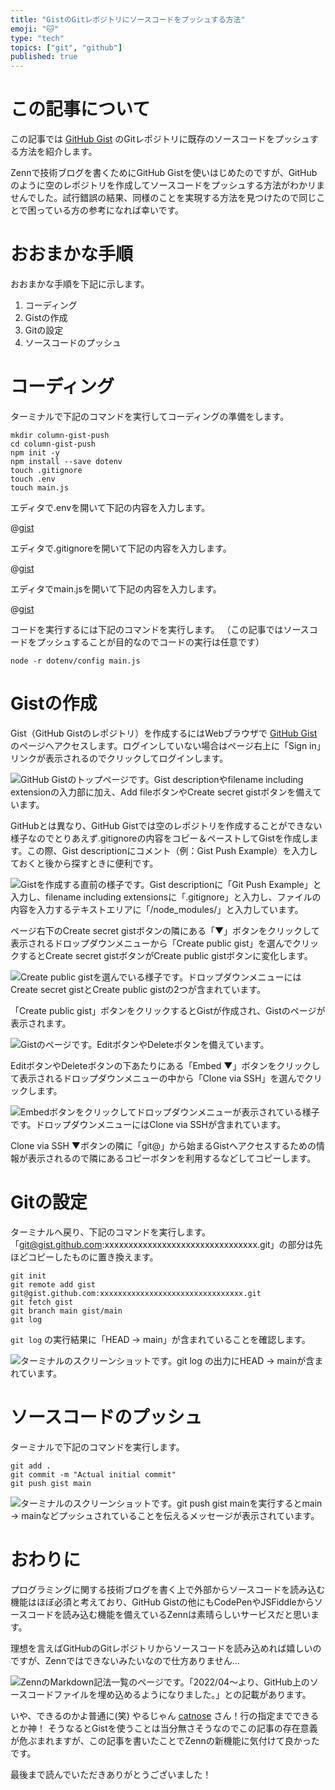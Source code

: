 ```yaml
---
title: "GistのGitレポジトリにソースコードをプッシュする方法"
emoji: "🐱"
type: "tech"
topics: ["git", "github"]
published: true
---
```


# この記事について

この記事では [GitHub Gist](https://gist.github.com/) のGitレポジトリに既存のソースコードをプッシュする方法を紹介します。

Zennで技術ブログを書くためにGitHub Gistを使いはじめたのですが、GitHubのように空のレポジトリを作成してソースコードをプッシュする方法がわかリませんでした。試行錯誤の結果、同様のことを実現する方法を見つけたので同じことで困っている方の参考になれば幸いです。



# おおまかな手順

おおまかな手順を下記に示します。

1. コーディング
2. Gistの作成
3. Gitの設定
4. ソースコードのプッシュ



# コーディング

ターミナルで下記のコマンドを実行してコーディングの準備をします。

```shell
mkdir column-gist-push
cd column-gist-push
npm init -y
npm install --save dotenv
touch .gitignore
touch .env
touch main.js
```

エディタで.envを開いて下記の内容を入力します。

@[gist](https://gist.github.com/tatsuyasusukida/642aae4abfe889ee258c1489598f12ce?file=.env)

エディタで.gitignoreを開いて下記の内容を入力します。

@[gist](https://gist.github.com/tatsuyasusukida/642aae4abfe889ee258c1489598f12ce?file=.gitignore)

エディタでmain.jsを開いて下記の内容を入力します。

@[gist](https://gist.github.com/tatsuyasusukida/642aae4abfe889ee258c1489598f12ce?file=main.js)

コードを実行するには下記のコマンドを実行します。
（この記事ではソースコードをプッシュすることが目的なのでコードの実行は任意です）

```shell
node -r dotenv/config main.js
```



# Gistの作成

Gist（GitHub Gistのレポジトリ）を作成するにはWebブラウザで [GitHub Gist](https://gist.github.com/) のページへアクセスします。ログインしていない場合はページ右上に「Sign in」リンクが表示されるのでクリックしてログインします。

![GitHub Gistのトップページです。Gist descriptionやfilename including extensionの入力部に加え、Add fileボタンやCreate secret gistボタンを備えています。](/images/articles/gist-push/gist-01.png)

GitHubとは異なり、GitHub Gistでは空のレポジトリを作成することができない様子なのでとりあえず.gitignoreの内容をコピー＆ペーストしてGistを作成します。この際、Gist descriptionにコメント（例：Gist Push Example）を入力しておくと後から探すときに便利です。

![Gistを作成する直前の様子です。Gist descriptionに「Git Push Example」と入力し、filename including extensionsに「.gitignore」と入力し、ファイルの内容を入力するテキストエリアに「/node_modules/」と入力しています。](/images/articles/gist-push/gist-02.png)

ページ右下のCreate secret gistボタンの隣にある「▼」ボタンをクリックして表示されるドロップダウンメニューから「Create public gist」を選んでクリックするとCreate secret gistボタンがCreate public gistボタンに変化します。

![Create public gistを選んでいる様子です。ドロップダウンメニューにはCreate secret gistとCreate public gistの2つが含まれています。](/images/articles/gist-push/gist-03.png)

「Create public gist」ボタンをクリックするとGistが作成され、Gistのページが表示されます。

![Gistのページです。EditボタンやDeleteボタンを備えています。](/images/articles/gist-push/gist-04.png)

EditボタンやDeleteボタンの下あたりにある「Embed ▼」ボタンをクリックして表示されるドロップダウンメニューの中から「Clone via SSH」を選んでクリックします。

![Embedボタンをクリックしてドロップダウンメニューが表示されている様子です。ドロップダウンメニューにはClone via SSHが含まれています。](/images/articles/gist-push/gist-05.png)

Clone via SSH ▼ボタンの隣に「git@」から始まるGistへアクセスするための情報が表示されるので隣にあるコピーボタンを利用するなどしてコピーします。



# Gitの設定

ターミナルへ戻り、下記のコマンドを実行します。「git@gist.github.com:xxxxxxxxxxxxxxxxxxxxxxxxxxxxxxxx.git」の部分は先ほどコピーしたものに置き換えます。

```shell
git init
git remote add gist git@gist.github.com:xxxxxxxxxxxxxxxxxxxxxxxxxxxxxxxx.git
git fetch gist
git branch main gist/main
git log
```

`git log` の実行結果に「HEAD -> main」が含まれていることを確認します。

![ターミナルのスクリーンショットです。git log の出力にHEAD -> mainが含まれています。](/images/articles/gist-push/git-01.png)




# ソースコードのプッシュ

ターミナルで下記のコマンドを実行します。

```shell
git add .
git commit -m "Actual initial commit"
git push gist main
```

![ターミナルのスクリーンショットです。git push gist mainを実行するとmain -> mainなどプッシュされていることを伝えるメッセージが表示されています。](/images/articles/gist-push/push-01.png)



# おわりに

プログラミングに関する技術ブログを書く上で外部からソースコードを読み込む機能はほぼ必須と考えており、GitHub Gistの他にもCodePenやJSFiddleからソースコードを読み込む機能を備えているZennは素晴らしいサービスだと思います。

理想を言えばGitHubのGitレポジトリからソースコードを読み込めれば嬉しいのですが、Zennではできないみたいなので仕方ありません...

![ZennのMarkdown記法一覧のページです。「2022/04〜より、GitHub上のソースコードファイルを埋め込めるようになりました。」との記載があります。](/images/articles/gist-push/conclusion-01.png)

いや、できるのかよ普通に(笑)
やるじゃん [catnose](https://zenn.dev/catnose99) さん！行の指定までできるとか神！
そうなるとGistを使うことは当分無さそうなのでこの記事の存在意義が危ぶまれますが、この記事を書いたことでZennの新機能に気付けて良かったです。

最後まで読んでいただきありがとうございました！

